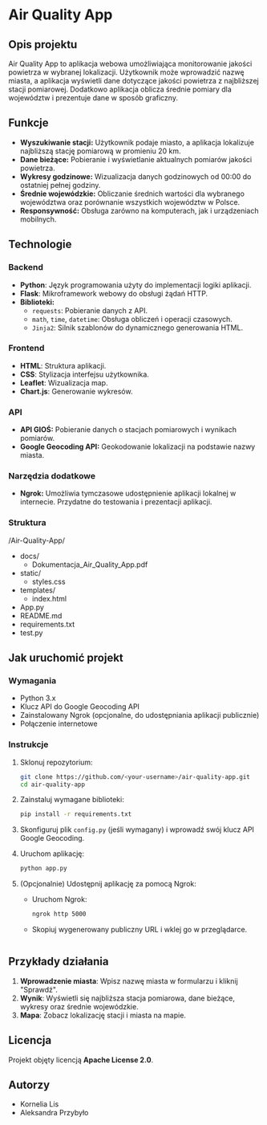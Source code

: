 # Air Quality App

## Opis projektu
Air Quality App to aplikacja webowa umożliwiająca monitorowanie jakości powietrza w wybranej lokalizacji. Użytkownik może wprowadzić nazwę miasta, a aplikacja wyświetli dane dotyczące jakości powietrza z najbliższej stacji pomiarowej. Dodatkowo aplikacja oblicza średnie pomiary dla województw i prezentuje dane w sposób graficzny.

## Funkcje
- **Wyszukiwanie stacji:** Użytkownik podaje miasto, a aplikacja lokalizuje najbliższą stację pomiarową w promieniu 20 km.
- **Dane bieżące:** Pobieranie i wyświetlanie aktualnych pomiarów jakości powietrza.
- **Wykresy godzinowe:** Wizualizacja danych godzinowych od 00:00 do ostatniej pełnej godziny.
- **Średnie wojewódzkie:** Obliczanie średnich wartości dla wybranego województwa oraz porównanie wszystkich województw w Polsce.
- **Responsywność:** Obsługa zarówno na komputerach, jak i urządzeniach mobilnych.

## Technologie
### Backend
- **Python**: Język programowania użyty do implementacji logiki aplikacji.
- **Flask**: Mikroframework webowy do obsługi żądań HTTP.
- **Biblioteki:**
  - `requests`: Pobieranie danych z API.
  - `math`, `time`, `datetime`: Obsługa obliczeń i operacji czasowych.
  - `Jinja2`: Silnik szablonów do dynamicznego generowania HTML.

### Frontend
- **HTML**: Struktura aplikacji.
- **CSS**: Stylizacja interfejsu użytkownika.
- **Leaflet**: Wizualizacja map.
- **Chart.js**: Generowanie wykresów.

### API
- **API GIOŚ:** Pobieranie danych o stacjach pomiarowych i wynikach pomiarów.
- **Google Geocoding API:** Geokodowanie lokalizacji na podstawie nazwy miasta.

### Narzędzia dodatkowe
- **Ngrok:** Umożliwia tymczasowe udostępnienie aplikacji lokalnej w internecie. Przydatne do testowania i prezentacji aplikacji.

### Struktura

/Air-Quality-App/
- docs/
  - Dokumentacja_Air_Quality_App.pdf
- static/
  - styles.css
- templates/
  - index.html
- App.py
- README.md
- requirements.txt
- test.py






## Jak uruchomić projekt
### Wymagania
- Python 3.x
- Klucz API do Google Geocoding API
- Zainstalowany Ngrok (opcjonalne, do udostępniania aplikacji publicznie)
- Połączenie internetowe

### Instrukcje
1. Sklonuj repozytorium:
   ```bash
   git clone https://github.com/<your-username>/air-quality-app.git
   cd air-quality-app
   ```
2. Zainstaluj wymagane biblioteki:
   ```bash
   pip install -r requirements.txt
   ```
3. Skonfiguruj plik `config.py` (jeśli wymagany) i wprowadź swój klucz API Google Geocoding.
4. Uruchom aplikację:
   ```bash
   python app.py
   ```
5. (Opcjonalnie) Udostępnij aplikację za pomocą Ngrok:
   - Uruchom Ngrok:
     ```bash
     ngrok http 5000
     ```
   - Skopiuj wygenerowany publiczny URL i wklej go w przeglądarce.

   ```
## Przykłady działania
1. **Wprowadzenie miasta**: Wpisz nazwę miasta w formularzu i kliknij "Sprawdź".
2. **Wynik**: Wyświetli się najbliższa stacja pomiarowa, dane bieżące, wykresy oraz średnie wojewódzkie.
3. **Mapa**: Zobacz lokalizację stacji i miasta na mapie.

## Licencja
Projekt objęty licencją **Apache License 2.0**.

## Autorzy
- Kornelia Lis
- Aleksandra Przybyło
